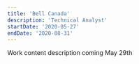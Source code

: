 ```yaml
---
title: 'Bell Canada'
description: 'Technical Analyst'
startDate: '2020-05-27'
endDate: '2020-08-31'
---
```


Work content description coming May 29th